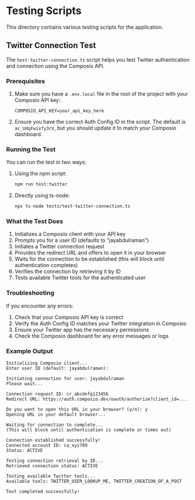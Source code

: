 # Testing Scripts

This directory contains various testing scripts for the application.

## Twitter Connection Test

The `test-twitter-connection.ts` script helps you test Twitter authentication and connection using the Composio API.

### Prerequisites

1. Make sure you have a `.env.local` file in the root of the project with your Composio API key:
   ```
   COMPOSIO_API_KEY=your_api_key_here
   ```

2. Ensure you have the correct Auth Config ID in the script. The default is `ac_UdqFwixfy3cV`, but you should update it to match your Composio dashboard.

### Running the Test

You can run the test in two ways:

1. Using the npm script:
   ```bash
   npm run test:twitter
   ```

2. Directly using ts-node:
   ```bash
   npx ts-node tests/test-twitter-connection.ts
   ```

### What the Test Does

1. Initializes a Composio client with your API key
2. Prompts you for a user ID (defaults to "jayabdulraman")
3. Initiates a Twitter connection request
4. Provides the redirect URL and offers to open it in your browser
5. Waits for the connection to be established (this will block until authentication completes)
6. Verifies the connection by retrieving it by ID
7. Tests available Twitter tools for the authenticated user

### Troubleshooting

If you encounter any errors:

1. Check that your Composio API key is correct
2. Verify the Auth Config ID matches your Twitter integration in Composio
3. Ensure your Twitter app has the necessary permissions
4. Check the Composio dashboard for any error messages or logs

### Example Output

```
Initializing Composio client...
Enter user ID (default: jayabdulraman): 

Initiating connection for user: jayabdulraman
Please wait...

Connection request ID: cr_abcdefg123456
Redirect URL: https://auth.composio.dev/oauth/authorize?client_id=...

Do you want to open this URL in your browser? (y/n): y
Opening URL in your default browser...

Waiting for connection to complete...
(This will block until authentication is complete or times out)

Connection established successfully!
Connected account ID: ca_xyz789
Status: ACTIVE

Testing connection retrieval by ID...
Retrieved connection status: ACTIVE

Testing available Twitter tools...
Available tools: TWITTER_USER_LOOKUP_ME, TWITTER_CREATION_OF_A_POST

Test completed successfully!
```
